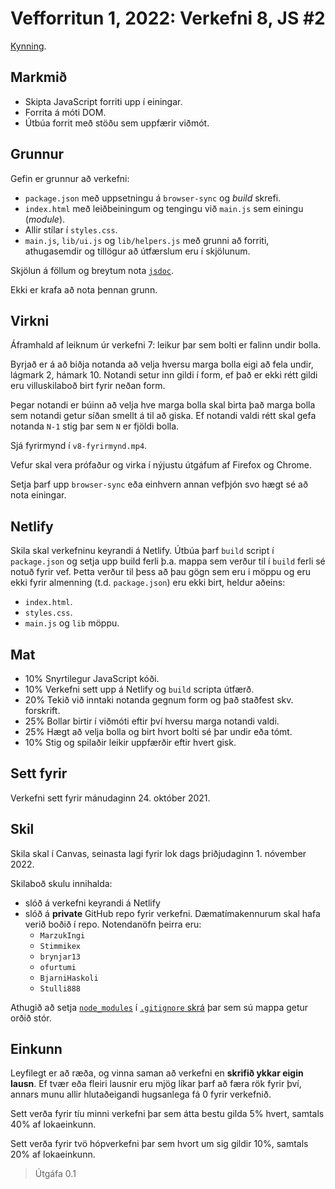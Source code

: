 # Vefforritun 1, 2022: Verkefni 8, JS #2

[Kynning](https://youtu.be/iy_VF8uY62k).

## Markmið

* Skipta JavaScript forriti upp í einingar.
* Forrita á móti DOM.
* Útbúa forrit með stöðu sem uppfærir viðmót.

## Grunnur

Gefin er grunnur að verkefni:

* `package.json` með uppsetningu á `browser-sync` og _build_ skrefi.
* `index.html` með leiðbeiningum og tengingu við `main.js` sem einingu (_module_).
* Allir stílar í `styles.css`.
* `main.js`, `lib/ui.js` og `lib/helpers.js` með grunni að forriti, athugasemdir og tillögur að útfærslum eru í skjölunum.

Skjölun á föllum og breytum nota [`jsdoc`](https://jsdoc.app/).

Ekki er krafa að nota þennan grunn.

## Virkni

Áframhald af leiknum úr verkefni 7: leikur þar sem bolti er falinn undir bolla.

Byrjað er á að biðja notanda að velja hversu marga bolla eigi að fela undir, lágmark 2, hámark 10. Notandi setur inn gildi í form, ef það er ekki rétt gildi eru villuskilaboð birt fyrir neðan form.

Þegar notandi er búinn að velja hve marga bolla skal birta það marga bolla sem notandi getur síðan smellt á til að giska. Ef notandi valdi rétt skal gefa notanda `N-1` stig þar sem `N` er fjöldi bolla.

Sjá fyrirmynd í `v8-fyrirmynd.mp4`.

Vefur skal vera prófaður og virka í nýjustu útgáfum af Firefox og Chrome.

Setja þarf upp `browser-sync` eða einhvern annan vefþjón svo hægt sé að nota einingar.

## Netlify

Skila skal verkefninu keyrandi á Netlify. Útbúa þarf `build` script í `package.json` og setja upp build ferli þ.a. mappa sem verður til í `build` ferli sé notuð fyrir vef. Þetta verður til þess að þau gögn sem eru i möppu og eru ekki fyrir almenning (t.d. `package.json`) eru ekki birt, heldur aðeins:

* `index.html`.
* `styles.css`.
* `main.js` og `lib` möppu.

## Mat

* 10% Snyrtilegur JavaScript kóði.
* 10% Verkefni sett upp á Netlify og `build` scripta útfærð.
* 20% Tekið við inntaki notanda gegnum form og það staðfest skv. forskrift.
* 25% Bollar birtir í viðmóti eftir því hversu marga notandi valdi.
* 25% Hægt að velja bolla og birt hvort bolti sé þar undir eða tómt.
* 10% Stig og spilaðir leikir uppfærðir eftir hvert gisk.

## Sett fyrir

Verkefni sett fyrir mánudaginn 24. október 2021.

## Skil

Skila skal í Canvas, seinasta lagi fyrir lok dags þriðjudaginn 1. nóvember 2022.

Skilaboð skulu innihalda:

* slóð á verkefni keyrandi á Netlify
* slóð á **private** GitHub repo fyrir verkefni. Dæmatímakennurum skal hafa verið boðið í repo. Notendanöfn þeirra eru:
  * `MarzukIngi`
  * `Stimmikex`
  * `brynjar13`
  * `ofurtumi`
  * `BjarniHaskoli`
  * `Stulli888`

Athugið að setja [`node_modules`](https://github.com/vefforritun/vef1-2022/blob/main/namsefni/21.taeki-tol/1.npm.md#node_modules) í [`.gitignore` skrá](https://github.com/vefforritun/vef1-2022/blob/main/namsefni/03.git/1.git.md#gitignore) þar sem sú mappa getur orðið stór.

## Einkunn

Leyfilegt er að ræða, og vinna saman að verkefni en **skrifið ykkar eigin lausn**. Ef tvær eða fleiri lausnir eru mjög líkar þarf að færa rök fyrir því, annars munu allir hlutaðeigandi hugsanlega fá 0 fyrir verkefnið.

Sett verða fyrir tíu minni verkefni þar sem átta bestu gilda 5% hvert, samtals 40% af lokaeinkunn.

Sett verða fyrir tvö hópverkefni þar sem hvort um sig gildir 10%, samtals 20% af lokaeinkunn.

> Útgáfa 0.1
